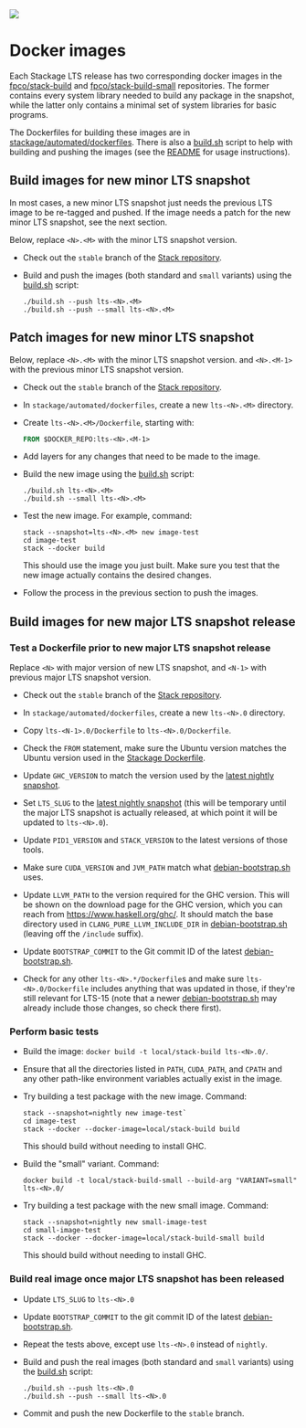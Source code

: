 <div class="hidden-warning"><a href="https://docs.haskellstack.org/"><img src="https://cdn.jsdelivr.net/gh/commercialhaskell/stack/doc/img/hidden-warning.svg"></a></div>

# Docker images

Each Stackage LTS release has two corresponding docker images in the
[fpco/stack-build](https://hub.docker.com/r/fpco/stack-build/) and
[fpco/stack-build-small](https://hub.docker.com/r/fpco/stack-build-small/)
repositories. The former contains every system library needed to build any
package in the snapshot, while the latter only contains a minimal set of system
libraries for basic programs.

The Dockerfiles for building these images are in
[stackage/automated/dockerfiles](https://github.com/commercialhaskell/stackage/tree/master/automated/dockerfiles/).
There is also a
[build.sh](https://github.com/commercialhaskell/stackage/tree/master/automated/dockerfiles/build.sh)
script to help with building and pushing the images (see the
[README](https://github.com/commercialhaskell/stackage/tree/master/automated/dockerfiles/README.md)
for usage instructions).

## Build images for new minor LTS snapshot

In most cases, a new minor LTS snapshot just needs the previous LTS image to be
re-tagged and pushed. If the image needs a patch for the new minor LTS snapshot,
see the next section.

Below, replace `<N>.<M>` with the minor LTS snapshot version.

- Check out the `stable` branch of the
  [Stack repository](https://github.com/commercialhaskell/stack/).

- Build and push the images (both standard and `small` variants) using the
  [build.sh](https://github.com/commercialhaskell/stackage/tree/master/automated/dockerfiles/build.sh)
  script:

    ~~~text
    ./build.sh --push lts-<N>.<M>
    ./build.sh --push --small lts-<N>.<M>
    ~~~

## Patch images for new minor LTS snapshot

Below, replace `<N>.<M>` with the minor LTS snapshot version. and `<N>.<M-1>`
with the previous minor LTS snapshot version.

- Check out the `stable` branch of the
  [Stack repository](https://github.com/commercialhaskell/stack/).

- In `stackage/automated/dockerfiles`, create a new `lts-<N>.<M>` directory.

- Create `lts-<N>.<M>/Dockerfile`, starting with:

    ~~~dockerfile
    FROM $DOCKER_REPO:lts-<N>.<M-1>
    ~~~

- Add layers for any changes that need to be made to the image.

- Build the new image using the
  [build.sh](https://github.com/commercialhaskell/stackage/tree/master/automated/dockerfiles/build.sh)
  script:

    ~~~text
    ./build.sh lts-<N>.<M>
    ./build.sh --small lts-<N>.<M>
    ~~~

- Test the new image. For example, command:

    ~~~text
    stack --snapshot=lts-<N>.<M> new image-test
    cd image-test
    stack --docker build
    ~~~

  This should use the image you just built. Make sure you test that the new
  image actually contains the desired changes.

- Follow the process in the previous section to push the images.

## Build images for new major LTS snapshot release

### Test a Dockerfile prior to new major LTS snapshot release

Replace `<N>` with major version of new LTS snapshot, and `<N-1>` with previous
major LTS snapshot version.

- Check out the `stable` branch of the
  [Stack repository](https://github.com/commercialhaskell/stack/).

- In `stackage/automated/dockerfiles`, create a new `lts-<N>.0` directory.

- Copy `lts-<N-1>.0/Dockerfile` to `lts-<N>.0/Dockerfile`.

- Check the `FROM` statement, make sure the Ubuntu version matches the Ubuntu
  version used in the
  [Stackage Dockerfile](https://github.com/commercialhaskell/stackage/blob/master/Dockerfile).

- Update `GHC_VERSION` to match the version used by the
  [latest nightly snapshot](https://www.stackage.org/nightly).

- Set `LTS_SLUG` to the
  [latest nightly snapshot](https://www.stackage.org/nightly) (this will be
  temporary until the major LTS snapshot is actually released, at which point it
  will be updated to `lts-<N>.0`).

- Update `PID1_VERSION` and `STACK_VERSION` to the latest versions of those
  tools.

- Make sure `CUDA_VERSION` and `JVM_PATH` match what
  [debian-bootstrap.sh](https://github.com/commercialhaskell/stackage/blob/master/debian-bootstrap.sh)
  uses.

- Update `LLVM_PATH` to the version required for the GHC version. This will be
  shown on the download page for the GHC version, which you can reach from
  https://www.haskell.org/ghc/. It should match the base directory used in
  `CLANG_PURE_LLVM_INCLUDE_DIR` in
  [debian-bootstrap.sh](https://github.com/commercialhaskell/stackage/blob/master/debian-bootstrap.sh)
  (leaving off the `/include` suffix).

- Update `BOOTSTRAP_COMMIT` to the Git commit ID of the latest
  [debian-bootstrap.sh](https://github.com/commercialhaskell/stackage/blob/master/debian-bootstrap.sh).

- Check for any other `lts-<N>.*/Dockerfile`s and make sure
  `lts-<N>.0/Dockerfile` includes anything that was updated in those, if they're
  still relevant for LTS-15 (note that a newer
  [debian-bootstrap.sh](https://github.com/commercialhaskell/stackage/blob/master/debian-bootstrap.sh)
  may already include those changes, so check there first).

### Perform basic tests

- Build the image: `docker build -t local/stack-build lts-<N>.0/`.

- Ensure that all the directories listed in `PATH`, `CUDA_PATH`, and `CPATH` and
  any other path-like environment variables actually exist in the image.

- Try building a test package with the new image. Command:

    ~~~text
    stack --snapshot=nightly new image-test`
    cd image-test
    stack --docker --docker-image=local/stack-build build
    ~~~

  This should build without needing to install GHC.

- Build the "small" variant. Command:

    ~~~text
    docker build -t local/stack-build-small --build-arg "VARIANT=small" lts-<N>.0/
    ~~~

- Try building a test package with the new small image. Command:

    ~~~text
    stack --snapshot=nightly new small-image-test
    cd small-image-test
    stack --docker --docker-image=local/stack-build-small build
    ~~~

  This should build without needing to install GHC.

### Build real image once major LTS snapshot has been released

- Update `LTS_SLUG` to `lts-<N>.0`

- Update `BOOTSTRAP_COMMIT` to the git commit ID of the latest
  [debian-bootstrap.sh](https://github.com/commercialhaskell/stackage/blob/master/debian-bootstrap.sh).

- Repeat the tests above, except use `lts-<N>.0` instead of `nightly`.

- Build and push the real images (both standard and `small` variants) using the
  [build.sh](https://github.com/commercialhaskell/stackage/tree/master/automated/dockerfiles/build.sh)
  script:

    ~~~text
    ./build.sh --push lts-<N>.0
    ./build.sh --push --small lts-<N>.0
    ~~~

- Commit and push the new Dockerfile to the `stable` branch.
